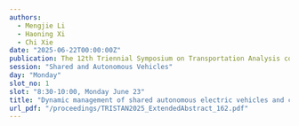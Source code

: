```yaml
---
authors:
  - Mengjie Li
  - Haoning Xi
  - Chi Xie
date: "2025-06-22T00:00:00Z"
publication: The 12th Triennial Symposium on Transportation Analysis conference
session: "Shared and Autonomous Vehicles"
day: "Monday"
slot_no: 1
slot: "8:30-10:00, Monday June 23"
title: "Dynamic management of shared autonomous electric vehicles and charging bays considering battery swapping queue delays"
url_pdf: "/proceedings/TRISTAN2025_ExtendedAbstract_162.pdf"
---
```

